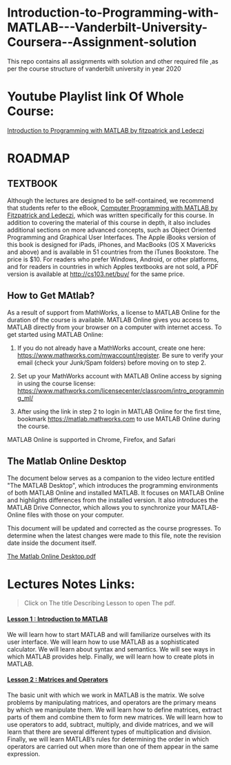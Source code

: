 # Introduction-to-Programming-with-MATLAB---Vanderbilt-University-Coursera--Assignment-solution
This repo contains all assignments with solution and other required file ,as per the course structure of vanderbilt university in year 2020  

# Youtube Playlist link Of Whole Course: 
[Introduction to Programming with MATLAB by fitzpatrick and Ledeczi](https://www.youtube.com/playlist?list=PLYdXvSx87cgRJfv6gZl7GjAs0GNvyg-uS)


# ROADMAP  

## TEXTBOOK 
 Although the lectures are designed to be self-contained, we recommend that students refer to the eBook, [Computer Programming with MATLAB by Fitzpatrick and Ledeczi](Resources/COMPUTER_PROGRAMMING_with_MATLAB.pdf), which was written specifically for this course. In addition to covering the material of this course in depth, it also includes additional sections on more advanced concepts, such as Object Oriented Programming and Graphical User Interfaces. The Apple iBooks version of this book is designed for iPads, iPhones, and MacBooks (OS X Mavericks and above) and is available in 51 countries from the iTunes Bookstore. The price is $10. For readers who prefer Windows, Android, or other platforms, and for readers in countries in which Apples textbooks are not sold, a PDF version is available at http://cs103.net/buy/ for the same price.  

## How to Get MAtlab?  
As a result of support from MathWorks, a license to MATLAB Online for the duration of the course is available. MATLAB Online gives you access to MATLAB directly from your browser on a computer with internet access. To get started using MATLAB Online:  

1. If you do not already have a MathWorks account, create one here: https://www.mathworks.com/mwaccount/register. Be sure to verify your email (check your Junk/Spam folders) before moving on to step 2.  

2. Set up your MathWorks account with MATLAB Online access by signing in using the course license: https://www.mathworks.com/licensecenter/classroom/intro_programming_ml/  

3. After using the link in step 2 to login in MATLAB Online for the first time, bookmark https://matlab.mathworks.com to use MATLAB Online during the course.  

MATLAB Online is supported in Chrome, Firefox, and Safari  


## The Matlab Online Desktop  
The document below serves as a companion to the video lecture entitled "The MATLAB Desktop", which introduces the programming environments of both MATLAB Online and installed MATLAB. It focuses on MATLAB Online and highlights differences from the installed version. It also introduces the MATLAB Drive Connector, which allows you to synchronize your MATLAB-Online files with those on your computer.  

This document will be updated and corrected as the course progresses. To determine when the latest changes were made to this file, note the revision date inside the document itself.  

[The Matlab Online Desktop.pdf ](https://d3c33hcgiwev3.cloudfront.net/EW_L5F65Eeis5xIxUa1x0A_11bc64805eb911e89106e53bbade48a7_The-Matlab-Online-Desktop.pdf?Expires=1600560000&Signature=TOhb9eSGgNOAD7-pWpPbUzyg9nFNgN8KeUBQxo5P4N-OJGm-nqFpCl1g-ZL5a9y1uGueWgsFJcrPZiYA-qtGrIN2kJM0fNvAcELezkeOJZuQQWRblNY5QLMXQQajvkrUeaeClUrRURTNAg4Ob057JVV0OoGBTyc45DjmEJyzel4_&Key-Pair-Id=APKAJLTNE6QMUY6HBC5A)  

# Lectures Notes Links:  
> Click on The title Describing Lesson to open The pdf.  
#### [Lesson 1 : Introduction to MATLAB](https://d3c33hcgiwev3.cloudfront.net/_ae74d38a0af3b8bc6e11fa1658159225_Lesson-1.pdf?Expires=1600560000&Signature=d7O5PggFXKXf1mdjXpabiK0FpaNzekeXhk~lkWKFiGJkqcrALskhXX7UhH8NSAVvhrqP7Kwvxs0aWoI2FzCghxW-BJSEVqSvcQnY7-GaNBX8T5rdzAE27qgFFzA1R-MzifTFwYO-MYTq36NcmLDaaF7ynC1wn8~4lZZ67vS8YVw_&Key-Pair-Id=APKAJLTNE6QMUY6HBC5A) 
We will learn how to start MATLAB and will familiarize ourselves with its user interface. We will learn how to use MATLAB as a sophisticated calculator. We will learn about syntax and semantics. We will see ways in which MATLAB provides help. Finally, we will learn how to create plots in MATLAB.  

#### [Lesson 2 : Matrices and Operators](https://d3c33hcgiwev3.cloudfront.net/_b04ec88b7f78855cebdcb88dcae39bf4_Lesson-2.pdf?Expires=1600560000&Signature=N1ubHrYq5UK22Mk6dN-gCjd8OtkLzHFXJWJK27MhJFZnIcI6oSE--M6KGSMDnHjFiyDwId0YXyQo~8S83k7uCQtksROzXs3clkYHKaxKsVjZRhL0Ea6OxSEV~Ee-Mb4kSsZulh-r6RKhxkIsSFKk~GCQx8kw92bQK9NH6FJWgb4_&Key-Pair-Id=APKAJLTNE6QMUY6HBC5A)  
The basic unit with which we work in MATLAB is the matrix. We solve problems by manipulating matrices, and operators are the primary means by which we manipulate them. We will learn how to define matrices, extract parts of them and combine them to form new matrices. We will learn how to use operators to add, subtract, multiply, and divide matrices, and we will learn that there are several different types of multiplication and division. Finally, we will learn MATLAB’s rules for determining the order in which operators are carried out when more than one of them appear in the same expression.

